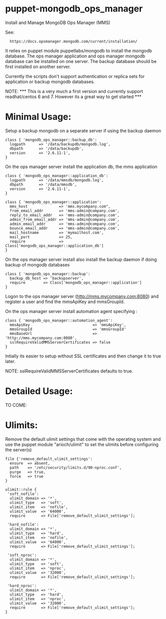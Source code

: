 puppet-mongodb_ops_manager
==========================

Install and Manage MongoDB Ops Manager (MMS)

See:

      https://docs.opsmanager.mongodb.com/current/installation/


It relies on puppet module puppetlabs/mongodb to install the mongodb database.
The ops manager application and ops manager mongodb database can be installed on one server.
The backup database should be first installed on another server.

Currently the scripts don't support authentication or replica sets for application or backup mongodb databases.

NOTE: *** This is a very much a first version and currently support readhat/centos 6 and 7. However its a great way to get started ***


Minimal Usage: 
=============

Setup a backup mongodb on a separate server if using the backup daemon 

    class { 'mongodb_ops_manager::backup_db':
      logpath      => '/data/backupdb/mongodb.log',
      dbpath       => '/data/backupdb',
      version      => '2.6.11-1',  
    }
  
On the ops manager server install the application db, the mms application

    class { 'mongodb_ops_manager::application_db':
      logpath      => '/data/mmsdb/mongodb.log',
      dbpath       => '/data/mmsdb',
      version      => '2.6.11-1',  
    }
  
    class { 'mongodb_ops_manager::application':
      mms_host              => 'mms.mycompany.com",
      from_email_addr       => 'mms-admin@company.com',
      reply_to_email_addr   => 'mms-admin@company.com',
      admin_from_email_addr => 'mms-admin@company.com',
      admin_email_addr      => 'mms-admin@company.com',
      bounce_email_addr     => 'mms-admin@company.com',
      mail_hostname         => 'mymailhost.com',
      mail_port             => 25,  
      require               => Class['mongodb_ops_manager::application_db'] 
    }
    
On the ops manager server install also install the backup daemon if doing backup of mongodb databases    
  
    class { 'mongodb_ops_manager::backup':
      backup_db_host => 'backupserver',
      require        => Class['mongodb_ops_manager::application']
    } 
    
Logon to the ops manager server (http://mms.mycompany.com:8080) and register a user and find the mmsApiKey and mmsGroupId.     
    
On the ops manager server install automation agent specifying :
  
    class { 'mongodb_ops_manager::automation_agent':
      mmsApiKey                            => 'mmsApiKey',
      mmsGroupId                           => 'mmsGroupId'
      mmsBaseUrl                           => 'http://mms.mycompany.com:8080',
      sslRequireValidMMSServerCertificates => false
    } 

Intially its easier to setup without SSL certificates and then change it to true later. 

NOTE: sslRequireValidMMSServerCertificates defaults to true.
    

Detailed Usage:
===============

TO COME: 


Ulimits:
========

Remove the default ulimit settings that come with the operating system and use the puppet module "arioch/ulimit"   to set the ulimits before configuring the server(s)

    file {'remove_default_ulimit_settings':
      ensure  => absent,
      path    => '/etc/security/limits.d/90-nproc.conf',
      purge   => true,
      force   => true
    }
    
    ulimit::rule {
     'soft_nofile':
      ulimit_domain => '*',
      ulimit_type   => 'soft',
      ulimit_item   => 'nofile',
      ulimit_value  => '64000',
      require       => File['remove_default_ulimit_settings'];
 
     'hard_nofile':
      ulimit_domain => '*',
      ulimit_type   => 'hard',
      ulimit_item   => 'nofile',
      ulimit_value  => '64000',
      require       => File['remove_default_ulimit_settings'];
      
     'soft_nproc':
      ulimit_domain => '*',
      ulimit_type   => 'soft',
      ulimit_item   => 'nproc',
      ulimit_value  => '32000',
      require       => File['remove_default_ulimit_settings'];
 
     'hard_nproc':
      ulimit_domain => '*',
      ulimit_type   => 'hard',
      ulimit_item   => 'nproc',
      ulimit_value  => '32000',
      require       => File['remove_default_ulimit_settings'];
    }


  
